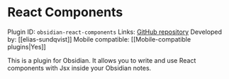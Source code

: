 # React Components

Plugin ID: `obsidian-react-components`
Links: [GitHub repository](https://github.com/elias-sundqvist/obsidian-react-components)
Developed by: [[elias-sundqvist]]
Mobile compatible: [[Mobile-compatible plugins|Yes]]

This is a plugin for Obsidian. It allows you to write and use React components with Jsx inside your Obsidian notes.
